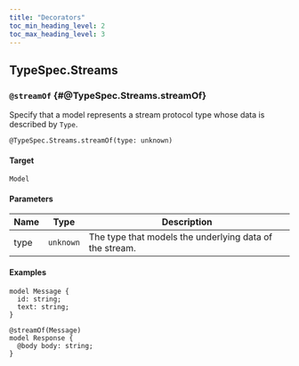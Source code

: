 ```yaml
---
title: "Decorators"
toc_min_heading_level: 2
toc_max_heading_level: 3
---
```


## TypeSpec.Streams

### `@streamOf` {#@TypeSpec.Streams.streamOf}

Specify that a model represents a stream protocol type whose data is described
by `Type`.

```typespec
@TypeSpec.Streams.streamOf(type: unknown)
```

#### Target

`Model`

#### Parameters

| Name | Type      | Description                                             |
| ---- | --------- | ------------------------------------------------------- |
| type | `unknown` | The type that models the underlying data of the stream. |

#### Examples

```typespec
model Message {
  id: string;
  text: string;
}

@streamOf(Message)
model Response {
  @body body: string;
}
```
